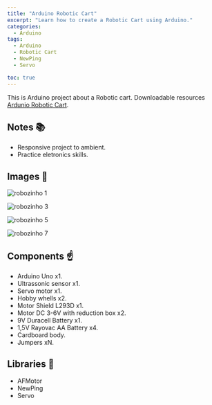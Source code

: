 ```yaml
---
title: "Arduino Robotic Cart"
excerpt: "Learn how to create a Robotic Cart using Arduino."
categories:
  - Arduino
tags:
  - Arduino
  - Robotic Cart
  - NewPing
  - Servo

toc: true
---
```


This is Arduino project about a Robotic cart.
Downloadable resources [Ardunio Robotic Cart](https://github.com/BieAnimaton/Arduino-Robotic-Cart).

## Notes :books:
- Responsive project to ambient.
- Practice eletronics skills.

## Images :robot:
![robozinho 1](https://user-images.githubusercontent.com/52220244/97282113-09a72800-181d-11eb-88bb-599e40bb7581.jpg)

![robozinho 3](https://user-images.githubusercontent.com/52220244/97282118-0b70eb80-181d-11eb-8bc3-195452d3e3ca.jpg)

![robozinho 5](https://user-images.githubusercontent.com/52220244/97282123-0d3aaf00-181d-11eb-8d3b-dd156c83e0bd.jpg)

![robozinho 7](https://user-images.githubusercontent.com/52220244/97283945-352b1200-181f-11eb-8fd8-8e37d3536771.gif)

## Components :point_up:
- Arduino Uno x1.
- Ultrassonic sensor x1.
- Servo motor x1.
- Hobby whells x2.
- Motor Shield L293D x1.
- Motor DC 3-6V with reduction box x2.
- 9V Duracell Battery x1.
- 1,5V Rayovac AA Battery x4.
- Cardboard body.
- Jumpers xN.

## Libraries :bookmark_tabs:
- AFMotor
- NewPing
- Servo